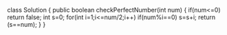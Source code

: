 class Solution {
public boolean checkPerfectNumber(int num) {
if(num<=0) return false;
int s=0;
for(int i=1;i<=num/2;i++)
if(num%i==0) s=s+i;
return (s==num);
}
}
